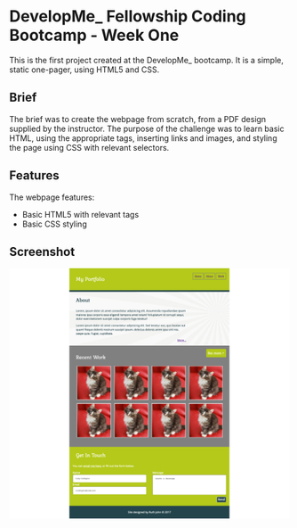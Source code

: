# DevelopMe_ Fellowship Coding Bootcamp - Week One
This is the first project created at the DevelopMe_ bootcamp. It is a simple, static one-pager, using HTML5 and CSS.

## Brief
The brief was to create the webpage from scratch, from a PDF design supplied by the instructor. The purpose of the challenge was to learn basic HTML, using the appropriate tags, inserting links and images, and styling the page using CSS with relevant selectors.

## Features
The webpage features:
* Basic HTML5 with relevant tags
* Basic CSS styling

## Screenshot
![Example screenshot](./images/Screenshot.png)

